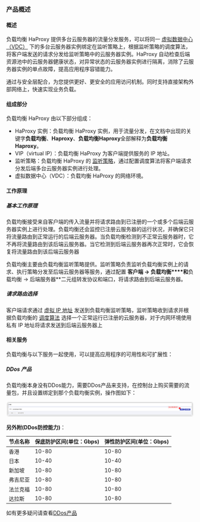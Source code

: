 ### 产品概述

#### 概述

负载均衡 HaProxy 提供多台云服务器的流量分发服务，可以将同一 [虚拟数据中心（VDC）](../08.词汇表.md#VDC) 下的多台云服务器实例绑定在监听策略上，根据监听策略的调度算法，将客户端发送的请求分发给监听策略中的云服务器实例。HaProxy 自动检查后端资源池中的云服务器健康状态，对异常状态的云服务器实例进行隔离，消除了云服务器实例的单点故障，提高应用程序容错能力。

通过与安全层配合，为您提供更好、更安全的应用访问机制。同时支持直接架构外部网络上，快速实现业务负载。



#### 组成部分

负载均衡 HaProxy 由以下部分组成：

- HaProxy 实例：负载均衡 HaProxy 实例，用于流量分发，在文档中出现的关键字**负载均衡**、**Haproxy**、**负载均衡Haproxy**全部解释为**负载均衡Haproxy**。
- VIP（virtual IP）：负载均衡 HaProxy 为客户端提供服务的 IP 地址。
- 监听策略：负载均衡 HaProxy 的 [监听策略](../04.操作指南/01.负载均衡监听策略/00.创建负载均衡监听策略.md)，通过配置调度算法将客户端请求分发后端多台云服务器实例进行处理。
- 虚拟数据中心（VDC）：负载均衡 HaProxy 的网络环境。



#### 工作原理

##### 基本工作原理

负载均衡接受来自客户端的传入流量并将请求路由到已注册的一个或多个后端云服务器实例上进行处理。负载均衡还会监控已注册云服务器的运行状况，并确保它只将流量路由到正常运行的后端云服务器。当负载均衡检测到不正常云服务器时，它不再将流量路由到该后端云服务器。当它检测到后端云服务器再次正常时，它会恢复将流量路由到该后端云服务器

负载均衡主要由负载均衡监听策略提供。监听策略负责监听负载均衡实例上的请求、执行策略分发至后端云服务器等服务，通过配置 **客户端 -> 负载均衡****和**负载均衡 -> 后端服务器**二元组转发协议和端口，将请求路由到后端云服务器。

##### 请求路由选择

客户端请求通过 [虚拟 IP 地址](../08.词汇表.md#虚拟IP地址) 发送到负载均衡监听策略，监听策略收到请求并根据负载均衡的 [调度算法](../04.操作指南/01.负载均衡监听策略/00.创建负载均衡监听策略.md#策略基本配置) 选择一个正常运行已注册的云服务器，对于内网环境使用私有 IP 地址将请求发送到后端云服务器上



#### 相关服务

负载均衡与以下服务一起使用，可以提高应用程序的可用性和可扩展性：

##### DDos 产品

负载均衡本身没有DDos能力，需要DDos产品来支持，在控制台上购买需要的流量包，并且设置绑定到那个负载均衡实例，操作图如下：

![DDos](00.%E4%BA%A7%E5%93%81%E6%A6%82%E8%BF%B0.assets/DDos.png)

**另外附(DDos防控能力)**：

| 节点名称 | 保底防护区间(单位：Gbps) | 弹性防护区间(单位：Gbps) |
| -------- | ------------------------ | ------------------------ |
| 香港     | 10-80                    | 10-80                    |
| 日本     | 10-40                    | 10-40                    |
| 新加坡   | 10-80                    | 10-80                    |
| 弗吉尼亚 | 10-80                    | 10-80                    |
| 法兰克福 | 10-80                    | 10-80                    |
| 达拉斯   | 10-80                    | 10-80                    |

如有更多疑问请查看[DDos产品](https://www.capitalonline.net/zh-cn/service/anquan/ddos/)

